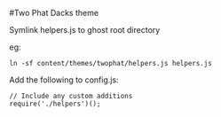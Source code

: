 #Two Phat Dacks theme

Symlink helpers.js to ghost root directory

eg:

    ln -sf content/themes/twophat/helpers.js helpers.js

Add the following to config.js:

    // Include any custom additions
    require('./helpers')();
